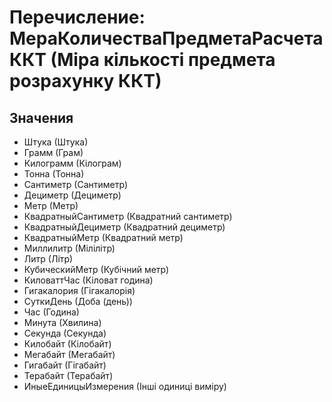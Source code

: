 ﻿# Перечисление: МераКоличестваПредметаРасчетаККТ (Міра кількості предмета розрахунку ККТ)

## Значения

- Штука (Штука)
- Грамм (Грам)
- Килограмм (Кілограм)
- Тонна (Тонна)
- Сантиметр (Сантиметр)
- Дециметр (Дециметр)
- Метр (Метр)
- КвадратныйСантиметр (Квадратний сантиметр)
- КвадратныйДециметр (Квадратний дециметр)
- КвадратныйМетр (Квадратний метр)
- Миллилитр (Мілілітр)
- Литр (Літр)
- КубическийМетр (Кубічний метр)
- КиловаттЧас (Кіловат година)
- Гигакалория (Гігакалорія)
- СуткиДень (Доба (день))
- Час (Година)
- Минута (Хвилина)
- Секунда (Секунда)
- Килобайт (Кілобайт)
- Мегабайт (Мегабайт)
- Гигабайт (Гігабайт)
- Терабайт (Терабайт)
- ИныеЕдиницыИзмерения (Інші одиниці виміру)

